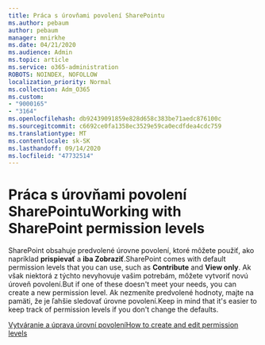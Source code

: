 ```yaml
---
title: Práca s úrovňami povolení SharePointu
ms.author: pebaum
author: pebaum
manager: mnirkhe
ms.date: 04/21/2020
ms.audience: Admin
ms.topic: article
ms.service: o365-administration
ROBOTS: NOINDEX, NOFOLLOW
localization_priority: Normal
ms.collection: Adm_O365
ms.custom:
- "9000165"
- "3164"
ms.openlocfilehash: db92439091859e828d658c383be71aedc876100c
ms.sourcegitcommit: c6692ce0fa1358ec3529e59ca0ecdfdea4cdc759
ms.translationtype: MT
ms.contentlocale: sk-SK
ms.lasthandoff: 09/14/2020
ms.locfileid: "47732514"
---
```

# <a name="working-with-sharepoint-permission-levels"></a><span data-ttu-id="b9afb-102">Práca s úrovňami povolení SharePointu</span><span class="sxs-lookup"><span data-stu-id="b9afb-102">Working with SharePoint permission levels</span></span>

<span data-ttu-id="b9afb-103">SharePoint obsahuje predvolené úrovne povolení, ktoré môžete použiť, ako napríklad **prispievať** a **iba Zobraziť**.</span><span class="sxs-lookup"><span data-stu-id="b9afb-103">SharePoint comes with default permission levels that you can use, such as **Contribute** and **View only**.</span></span> <span data-ttu-id="b9afb-104">Ak však niektorá z týchto nevyhovuje vašim potrebám, môžete vytvoriť novú úroveň povolení.</span><span class="sxs-lookup"><span data-stu-id="b9afb-104">But if one of these doesn't meet your needs, you can create a new permission level.</span></span> <span data-ttu-id="b9afb-105">Ak nezmeníte predvolené hodnoty, majte na pamäti, že je ľahšie sledovať úrovne povolení.</span><span class="sxs-lookup"><span data-stu-id="b9afb-105">Keep in mind that it's easier to keep track of permission levels if you don't change the defaults.</span></span>

[<span data-ttu-id="b9afb-106">Vytváranie a úprava úrovní povolení</span><span class="sxs-lookup"><span data-stu-id="b9afb-106">How to create and edit permission levels</span></span>](https://docs.microsoft.com/sharepoint/how-to-create-and-edit-permission-levels)